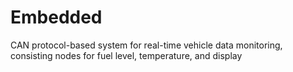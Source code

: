 # Embedded
CAN protocol-based system for real-time vehicle data monitoring, consisting nodes for fuel level, temperature, and display
